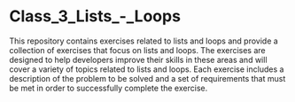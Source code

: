 # Class_3_Lists_-_Loops

This repository contains exercises related to lists and loops and provide a collection of exercises that focus on lists and loops. 
The exercises are designed to help developers improve their skills in these areas and will cover a variety of topics related to lists and loops.
Each exercise includes a description of the problem to be solved and a set of requirements that must be met in order to successfully complete the exercise.



